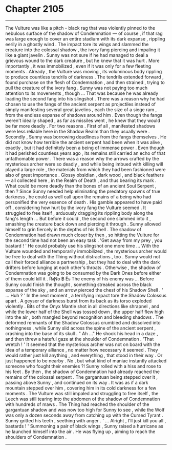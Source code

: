 
# Chapter 2105


---

The Vulture was like a pitch - black rag that was violently pinned to the nebulous surface of the shadow of Condemnation — of course , if that rag was large enough to cover an entire stadium with its dark expanse , rippling eerily in a ghostly wind . The impact tore its wings and slammed the creature into the colossal shadow , the ivory fang piercing and impaling it like a giant javelin .
Sunny was not sure if he had managed to deal a grievous wound to the dark creature , but he knew that it was hurt .
More importantly , it was immobilized , even if it was only for a few fleeting moments .
Already , the Vulture was moving , its voluminous body rippling to produce countless tendrils of darkness . The tendrils extended forward , found purchase on the flesh of Condemnation , and then strained , trying to pull the creature of the ivory fang .
Sunny was not paying too much attention to its movements , though …
That was because he was already loading the second fang into his slingshot .
There was a reason why he had chosen to use the fangs of the ancient serpent as projectiles instead of simply manifesting several great javelins , each the size of a siege ram , from the endless expanse of shadows around him . Even though the fangs weren't ideally shaped , as far as missiles went , he knew that they would be far more deadly .
For two reasons .
First of all , manifested shadows were less reliable here in the Shadow Realm than they usually were .
Secondly , Sunny was borrowing deadliness from the fangs themselves . He did not know how terrible the ancient serpent had been when it was alive , exactly , but it had definitely been a being of immense power . Even though it had perished countless years ago , its remains still carried an echo of that unfathomable power .
There was a reason why the arrows crafted by the mysterious archer were so deadly , and while being imbued with killing will played a large role , the materials from which they had been fashioned were also of great importance .
Glossy obsidian , dark wood , and black feathers — all collected here , in the Realm of Death , and thus bearing its mark .
What could be more deadly than the bones of an ancient Soul Serpent , then ? Since Sunny needed help eliminating the predatory spawns of true darkness , he could as well call upon the remains of a being who had personified the very essence of death .
His gamble appeared to have paid off , considering how hurt by the ivory fang the Vulture seemed .
It struggled to free itself , arduously dragging its rippling body along the fang's length …
But before it could , the second one slammed into it , smashing the creature back down and piercing it through .
Sunny allowed himself to grin fiercely in the depths of his Shell . The shadow of Condemnation had drawn much closer by then , so hitting the Vulture for the second time had not been an easy task .
'Get away from my prey , you bastard ! '
He could probably use his slingshot one more time ...
With the Vulture wounded and temporarily immobilized , the mysterious archer would be free to deal with the Thing without distractions , too . Sunny would not call their forced alliance a partnership , but they had to deal with the dark drifters before lunging at each other's throats . Otherwise , the shadow of Condemnation was going to be consumed by the Dark Ones before either of them could kill it . Ŕ𝔞Ɲо ฿ Ěꞩ
The enemy of his enemy was …
Before Sunny could finish the thought , something streaked across the black expanse of the sky , and an arrow pierced the chest of his Shadow Shell .
' ... Huh ? '
In the next moment , a terrifying impact tore the Shadow Colossus apart . A geyser of darkness burst from its back as its torso exploded violently . Bits of the Onyx Mantle shot in all directions like shrapnel , and while the lower half of the Shell was tossed down , the upper half flew high into the air , both mangled beyond recognition and bleeding shadows .
The deformed remnants of the Shadow Colossus crumbled and dissolved into nothingness , while Sunny slid across the spine of the ancient serpent , crashing into the base of its skull .
" Ah …"
He shook his head in a daze , and then threw a hateful gaze at the shoulder of Condemnation .
'That wretch ! '
It seemed that the mysterious archer was not on board with the idea of a temporary alliance , no matter how necessary it seemed . They would rather just kill anything , and everything , that stood in their way .
Or just happened to be nearby .
No , but what kind of maniac instantly attacked someone who fought their enemies ?!
Sunny rolled with a hiss and rose to his feet . By then , the shadow of Condemnation had already reached the remains of the colossal serpent . The gargantuan being stepped over it , passing above Sunny , and continued on its way .
It was as if a dark mountain stepped over him , covering him in its cold darkness for a few moments .
The Vulture was still impaled and struggling to free itself , the Leech was still tearing into the abdomen of the shadow of Condemnation with hundreds of maws . The Thing had reached the shoulder of the gargantuan shadow and was now too high for Sunny to see , while the Wolf was only a dozen seconds away from catching up with the Cursed Tyrant .
Sunny gritted his teeth , seething with anger .
' ... Alright , I'll just kill you all , bastards ! '
Summoning a pair of black wings , Sunny raised a hurricane as he launched himself into the air .
He was flying up , aiming to reach the shoulders of Condemnation .

---

